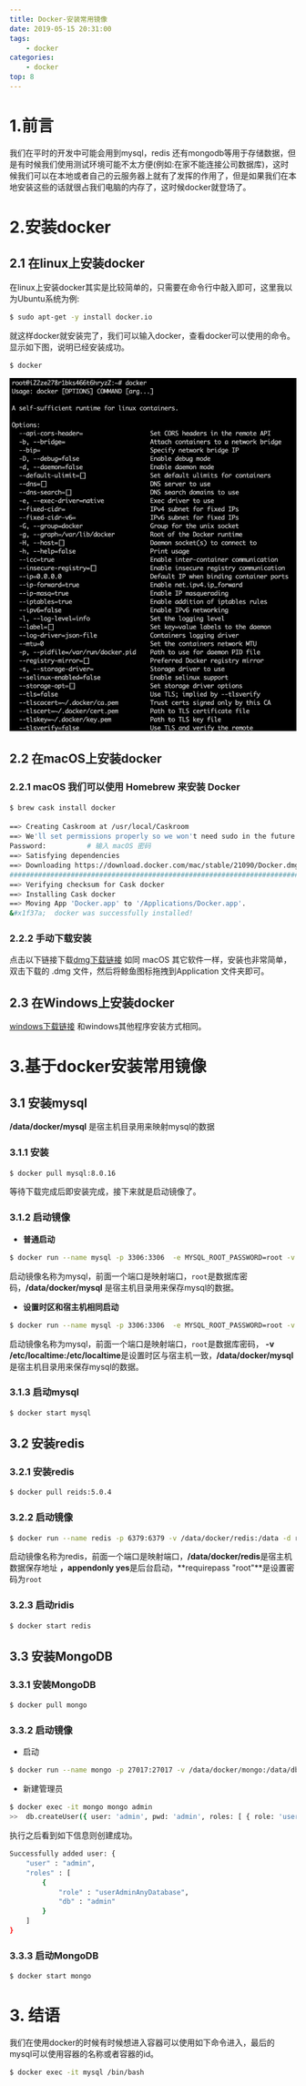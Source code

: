 ```yaml
---
title: Docker-安装常用镜像
date: 2019-05-15 20:31:00
tags:
    - docker
categories: 
    - docker
top: 8
---
```

# 1.前言
我们在平时的开发中可能会用到mysql，redis 还有mongodb等用于存储数据，但是有时候我们使用测试环境可能不太方便(例如:在家不能连接公司数据库)，这时候我们可以在本地或者自己的云服务器上就有了发挥的作用了，但是如果我们在本地安装这些的话就很占我们电脑的内存了，这时候docker就登场了。
<!-- more -->
# 2.安装docker
## 2.1 在linux上安装docker
在linux上安装docker其实是比较简单的，只需要在命令行中敲入即可，这里我以为Ubuntu系统为例:
```bash
$ sudo apt-get -y install docker.io
```
就这样docker就安装完了，我们可以输入docker，查看docker可以使用的命令。显示如下图，说明已经安装成功。
```bash
$ docker
```
![docker](/image/docker/docker-util.jpg)

## 2.2 在macOS上安装docker
### 2.2.1 macOS 我们可以使用 Homebrew 来安装 Docker
```bash
$ brew cask install docker

==> Creating Caskroom at /usr/local/Caskroom
==> We'll set permissions properly so we won't need sudo in the future
Password:          # 输入 macOS 密码
==> Satisfying dependencies
==> Downloading https://download.docker.com/mac/stable/21090/Docker.dmg
######################################################################## 100.0%
==> Verifying checksum for Cask docker
==> Installing Cask docker
==> Moving App 'Docker.app' to '/Applications/Docker.app'.
&#x1f37a;  docker was successfully installed!
```
### 2.2.2 手动下载安装
点击以下链接下载[dmg下载链接](https://download.docker.com/mac/stable/Docker.dmg) 如同 macOS 其它软件一样，安装也非常简单，双击下载的 .dmg 文件，然后将鲸鱼图标拖拽到Application 文件夹即可。

## 2.3 在Windows上安装docker
[windows下载链接](https://www.docker.com/get-docker) 和windows其他程序安装方式相同。

# 3.基于docker安装常用镜像
## 3.1 安装mysql
**/data/docker/mysql** 是宿主机目录用来映射mysql的数据
### 3.1.1 安装
```bash
$ docker pull mysql:8.0.16
```
等待下载完成后即安装完成，接下来就是启动镜像了。
### 3.1.2 启动镜像
- **普通启动**
```bash
$ docker run --name mysql -p 3306:3306  -e MYSQL_ROOT_PASSWORD=root -v /data/docker/mysql:/var/lib/mysql -d mysql:8.0.16

```
启动镜像名称为mysql，前面一个端口是映射端口，`root`是数据库密码，**/data/docker/mysql** 是宿主机目录用来保存mysql的数据。
- **设置时区和宿主机相同启动**
```bash
$ docker run --name mysql -p 3306:3306  -e MYSQL_ROOT_PASSWORD=root -v /etc/localtime:/etc/localtime  -v /data/docker/mysql:/var/lib/mysql -d mysql:8.0.16

```
启动镜像名称为mysql，前面一个端口是映射端口，`root`是数据库密码， **-v /etc/localtime:/etc/localtime**是设置时区与宿主机一致，**/data/docker/mysql** 是宿主机目录用来保存mysql的数据。

### 3.1.3 启动mysql
```bash
$ docker start mysql
```

## 3.2 安装redis
### 3.2.1 安装redis
```bash
$ docker pull reids:5.0.4
```

### 3.2.2 启动镜像
```bash
$ docker run --name redis -p 6379:6379 -v /data/docker/redis:/data -d redis:5.0.4 redis-server --appendonly yes --requirepass "root"

```
启动镜像名称为redis，前面一个端口是映射端口，**/data/docker/redis**是宿主机数据保存地址 **，appendonly yes**是后台启动，**requirepass "root"**是设置密码为`root`

### 3.2.3 启动ridis
```bash
$ docker start redis
```


## 3.3 安装MongoDB
### 3.3.1 安装MongoDB
```bash
$ docker pull mongo
```

### 3.3.2 启动镜像
- 启动
```bash
$ docker run --name mongo -p 27017:27017 -v /data/docker/mongo:/data/db -d mongo:latest --auth

```
- 新建管理员
```bash
$ docker exec -it mongo mongo admin
>>  db.createUser({ user: 'admin', pwd: 'admin', roles: [ { role: 'userAdminAnyDatabase', db: 'admin' } ]});
```
执行之后看到如下信息则创建成功。
```bash
Successfully added user: {
    "user" : "admin",
    "roles" : [
        {
            "role" : "userAdminAnyDatabase",
            "db" : "admin"
        }
    ]
}
```

### 3.3.3 启动MongoDB
```bash
$ docker start mongo
```

# 3. 结语
我们在使用docker的时候有时候想进入容器可以使用如下命令进入，最后的mysql可以使用容器的名称或者容器的id。
```bash
$ docker exec -it mysql /bin/bash
```


